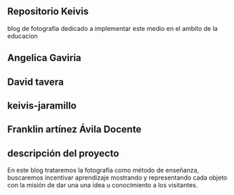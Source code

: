 ## Repositorio Keivis
blog de fotografia dedicado a implementar este medio en el ambito de la educacion 
## Angelica Gaviria
## David tavera
## keivis-jaramillo
## Franklin artínez Ávila Docente
## descripción del proyecto
En este blog trataremos la fotografía como método de enseñanza, buscaremos incentivar aprendizaje mostrando y representando cada objeto con la misión de dar una una idea u conocimiento a los visitantes. 
